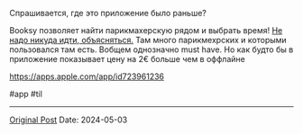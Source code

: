 Спрашивается, где это приложение было раньше?

Booksy позволяет найти парикмахерскую рядом и выбрать время! [Не надо никуда идти, объясняться.](605.md) Там много парикмехрских и которыми пользовался там есть. Вобщем однозначно must have. Но как будто бы в приложение показывает цену на 2€ больше чем в оффлайне

https://apps.apple.com/app/id723961236

#app #til

---
[Original Post](https://t.me/lev2tarragona/2160)
Date: 2024-05-03
